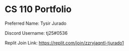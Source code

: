 # CS 110 Portfolio

Preferred Name: Tysir Jurado 

Discord Username: tj25#0536 

Replit Join Link: https://replit.com/join/zzryjaqntl-tjurado1  
